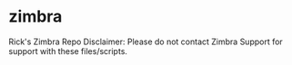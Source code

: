 # zimbra
Rick's Zimbra Repo
Disclaimer: Please do not contact Zimbra Support for support with these files/scripts.
